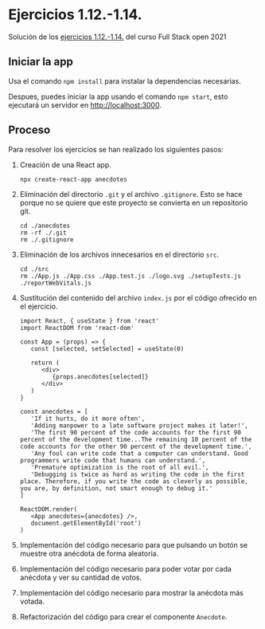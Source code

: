 # Ejercicios 1.12.-1.14.

Solución de los [ejercicios 1.12.-1.14.](https://fullstackopen.com/es/part1/un_estado_mas_complejo_depurando_aplicaciones_react#ejercicios-1-6-1-14) del curso Full Stack open 2021

## Iniciar la app

Usa el comando `npm install` para instalar la dependencias necesarias.

Despues, puedes iniciar la app usando el comando `npm start`, esto ejecutará un servidor en [http://localhost:3000](http://localhost:3000).

## Proceso

Para resolver los ejercicios se han realizado los siguientes pasos:

1. Creación de una React app.

   ```
   npx create-react-app anecdotes
   ```

2. Eliminación del directorio `.git` y el archivo `.gitignore`. Esto se hace porque no se quiere que este proyecto se convierta en un repositorio git.

   ```
   cd ./anecdotes
   rm -rf ./.git
   rm ./.gitignore
   ```

3. Eliminación de los archivos innecesarios en el directorio `src`.

   ```
   cd ./src
   rm ./App.js ./App.css ./App.test.js ./logo.svg ./setupTests.js ./reportWebVitals.js
   ```

4. Sustitución del contenido del archivo `index.js` por el código ofrecido en el ejercicio.

   ```
   import React, { useState } from 'react'
   import ReactDOM from 'react-dom'

   const App = (props) => {
      const [selected, setSelected] = useState(0)

      return (
         <div>
            {props.anecdotes[selected]}
         </div>
      )
   }

   const anecdotes = [
      'If it hurts, do it more often',
      'Adding manpower to a late software project makes it later!',
      'The first 90 percent of the code accounts for the first 90 percent of the development time...The remaining 10 percent of the code accounts for the other 90 percent of the development time.',
      'Any fool can write code that a computer can understand. Good programmers write code that humans can understand.',
      'Premature optimization is the root of all evil.',
      'Debugging is twice as hard as writing the code in the first place. Therefore, if you write the code as cleverly as possible, you are, by definition, not smart enough to debug it.'
   ]

   ReactDOM.render(
      <App anecdotes={anecdotes} />,
      document.getElementById('root')
   )
   ```

5. Implementación del código necesario para que pulsando un botón se muestre otra anécdota de forma aleatoria.

6. Implementación del código necesario para poder votar por cada anécdota y ver su cantidad de votos.

7. Implementación del código necesario para mostrar la anécdota más votada.

8. Refactorización del código para crear el componente `Anecdote`.
